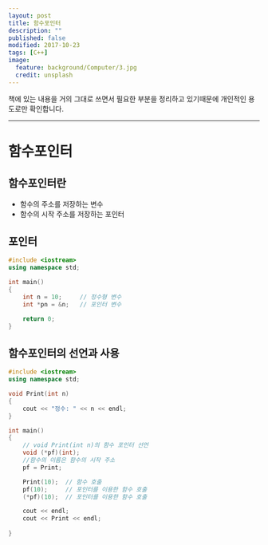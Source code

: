 ```yaml
---
layout: post
title: 함수포인터
description: ""
published: false
modified: 2017-10-23
tags: [C++]
image:
  feature: background/Computer/3.jpg
  credit: unsplash
---
```


책에 있는 내용을 거의 그대로 쓰면서 필요한 부분을 정리하고 있기때문에 개인적인 용도로만 확인합니다.

---

# 함수포인터
## 함수포인터란
- 함수의 주소를 저장하는 변수
- 함수의 시작 주소를 저장하는 포인터

## 포인터
```cpp
#include <iostream>
using namespace std;

int main()
{
    int n = 10;     // 정수형 변수
    int *pn = &n;   // 포인터 변수

    return 0;
}
```

## 함수포인터의 선언과 사용
```cpp
#include <iostream>
using namespace std;

void Print(int n)
{
    cout << "정수: " << n << endl;
}

int main()
{
    // void Print(int n)의 함수 포인터 선언
    void (*pf)(int);
    //함수의 이름은 함수의 시작 주소
    pf = Print;

    Print(10);  // 함수 호출
    pf(10);     // 포인터를 이용한 함수 호출
    (*pf)(10);  // 포인터를 이용한 함수 호출

    cout << endl;
    cout << Print << endl;
    
}

```
